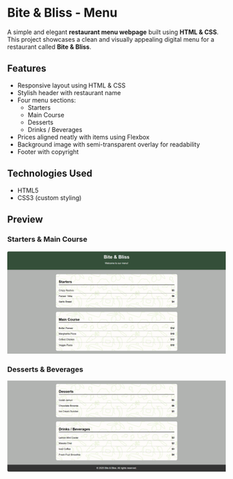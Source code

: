# Bite & Bliss - Menu

A simple and elegant **restaurant menu webpage** built using **HTML & CSS**.  
This project showcases a clean and visually appealing digital menu for a restaurant called **Bite & Bliss**.

## Features
- Responsive layout using HTML & CSS
- Stylish header with restaurant name
- Four menu sections:
  - Starters
  - Main Course
  - Desserts
  - Drinks / Beverages
- Prices aligned neatly with items using Flexbox
- Background image with semi-transparent overlay for readability
- Footer with copyright

## Technologies Used
- HTML5
- CSS3 (custom styling)

## Preview

### Starters & Main Course
![Menu Screenshot 1](screenshot1.png)

###  Desserts & Beverages
![Menu Screenshot 2](screenshot2.png)
